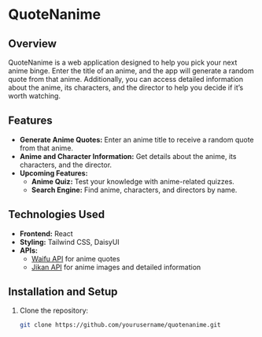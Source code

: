 # **QuoteNanime**

## **Overview**

QuoteNanime is a web application designed to help you pick your next anime binge. Enter the title of an anime, and the app will generate a random quote from that anime. Additionally, you can access detailed information about the anime, its characters, and the director to help you decide if it’s worth watching.

## **Features**

- **Generate Anime Quotes:** Enter an anime title to receive a random quote from that anime.
- **Anime and Character Information:** Get details about the anime, its characters, and the director.
- **Upcoming Features:**
  - **Anime Quiz:** Test your knowledge with anime-related quizzes.
  - **Search Engine:** Find anime, characters, and directors by name.

## **Technologies Used**

- **Frontend:** React
- **Styling:** Tailwind CSS, DaisyUI
- **APIs:** 
  - [Waifu API](https://docs.waifu.it/faq) for anime quotes
  - [Jikan API](https://docs.api.jikan.moe/#tag/anime/operation/getAnimePictures) for anime images and detailed information

## **Installation and Setup**

1. Clone the repository:
   ```bash
   git clone https://github.com/yourusername/quotenanime.git
